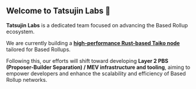 ## Welcome to Tatsujin Labs 👋

**Tatsujin Labs** is a dedicated team focused on advancing the Based Rollup ecosystem.

We are currently building a [**high-performance Rust-based Taiko node**](https://github.com/TatsujinLabs/taiko-reth) tailored for Based Rollups.

Following this, our efforts will shift toward developing **Layer 2 PBS (Proposer-Builder Separation) / MEV infrastructure and tooling**, aiming to empower developers and enhance the scalability and efficiency of Based Rollup networks.

<!--

**Here are some ideas to get you started:**

🙋‍♀️ A short introduction - what is your organization all about?
🌈 Contribution guidelines - how can the community get involved?
👩‍💻 Useful resources - where can the community find your docs? Is there anything else the community should know?
🍿 Fun facts - what does your team eat for breakfast?
🧙 Remember, you can do mighty things with the power of [Markdown](https://docs.github.com/github/writing-on-github/getting-started-with-writing-and-formatting-on-github/basic-writing-and-formatting-syntax)
-->
